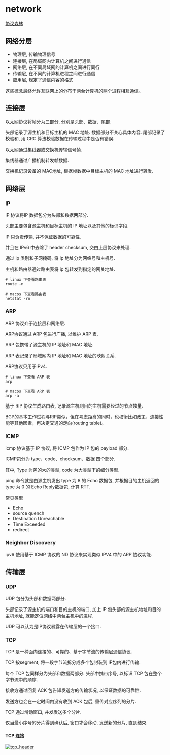 # network

[协议森林](https://www.cnblogs.com/vamei/archive/2012/12/05/2802811.html)

## 网络分层

- 物理层, 传输物理信号
- 连接层, 在局域网内计算机之间进行通信
- 网络层, 在不同局域网的计算机之间进行同行
- 传输层, 在不同的计算机进程之间进行通信
- 应用层, 规定了通信内容的格式

这些概念最终允许互联网上的分布于两台计算机的两个进程相互通信。

## 连接层

以太网协议将帧分为三部分, 分别是头部、数据、尾部.

头部记录了源主机和目标主机的 MAC 地址. 数据部分不关心具体内容. 尾部记录了校验和, 用 CRC 算法校验数据在传输过程中是否有错误.

以太网通过集线器或交换机传输信号帧.

集线器通过广播机制转发帧数据.

交换机记录设备的 MAC地址, 根据帧数据中目标主机的 MAC 地址进行转发.

## 网络层

### IP

IP 协议将IP 数据包分为头部和数据两部分.

头部主要包含源主机和目标主机的 IP 地址以及其他的标识字段.

IP 只负责传输, 并不保证数据的可靠性.

并且在 IPv6 中去除了 header checksum, 交由上层协议来处理.

通过 ip 类别和子网掩码, 将 ip 地址分为网络号和主机号.

主机和路由器通过路由表将 ip 包转发到指定的网关地址.

```shell
# linux 下查看路由表
route -n

# macos 下查看路由表
netstat -rn
```

### ARP

ARP 协议介于连接层和网络层.

ARP协议通过 ARP 包进行广播, 以维护 ARP 表.

ARP 包携带了源主机的 IP 地址和 MAC 地址.

ARP 表记录了局域网内 IP 地址和 MAC 地址的映射关系.

ARP协议只用于IPv4.

```shell
# linux 下查看 ARP 表
arp

# macos 下查看 ARP 表
arp -a
```

基于 RIP 协议生成路由表, 记录源主机到目的主机需要经过的节点数量.

BGP的基本工作过程与RIP类似，但在考虑距离的同时，也权衡比如政策、连接性能等其他因素，再决定交通的走向(routing table)。

### ICMP

icmp 协议基于 IP 协议, 将 ICMP 包作为 IP 包的 payload 部分.

ICMP包分为 type、code、checksum、数据 四个部分.

其中, Type 为包的大的类型, code 为大类型下的细分类型.

ping 命令就是由源主机发出 type 为 8 的 Echo 数据包, 并根据目的主机返回的 type 为 0 的 Echo Reply数据包, 计算 RTT.

常见类型

- Echo
- source quench
- Destination Unreachable
- Time Exceeded
- redirect

### Neighbor Discovery

ipv6 使用基于 ICMP 协议的 ND 协议来实现类似 IPV4 中的 ARP 协议功能.

## 传输层

### UDP

UDP 包分为头部和数据两部分.

头部记录了源主机的端口和目的主机的端口, 加上 IP 包头部的源主机地址和目的主机地址, 就能定位网络中两台主机中的进程.

UDP 可以认为是IP协议暴露在传输层的一个接口.

### TCP

TCP 是一种面向连接的、可靠的、基于字节流的传输层通信协议.

TCP 按segment, 将一段字节流拆分成多个包封装到 IP包内进行传输.

每个 TCP 包同样分为头部和数据两部分. 头部中携带序号, 以标识 TCP 包在整个字节流中的顺序.

接收方通过回复 ACK 包告知发送方的传输状况, 以保证数据的可靠性.

发送方也会在一定时间内没有收到 ACK 包后, 重传对应序列的分片.

TCP 通过滑动窗口, 并发发送多个分片.

仅当最小序号的分片得到确认后, 窗口才会移动, 发送新的分片, 直到结束.

#### TCP 连接

[![tcp_header]][tcp_header]

[tcp_header]: /assets/images/protocol/network/tcp_header.png
